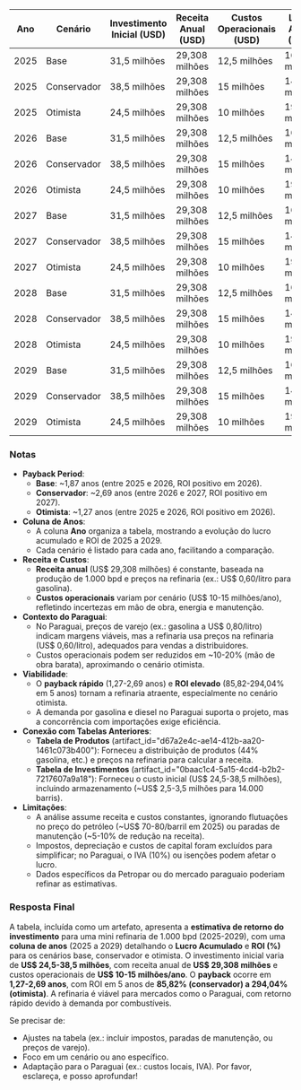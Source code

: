 | **Ano** | **Cenário** | **Investimento Inicial (USD)** | **Receita Anual (USD)** | **Custos Operacionais (USD)** | **Lucro Anual (USD)** | **Lucro Acumulado (USD)** | **ROI (%)** |
|---------|-------------|-------------------------------|-------------------------|-------------------------------|-----------------------|---------------------------|-------------|
| 2025 | Base | 31,5 milhões | 29,308 milhões | 12,5 milhões | 16,808 milhões | 16,808 milhões | -46,64% |
| 2025 | Conservador | 38,5 milhões | 29,308 milhões | 15 milhões | 14,308 milhões | 14,308 milhões | -62,83% |
| 2025 | Otimista | 24,5 milhões | 29,308 milhões | 10 milhões | 19,308 milhões | 19,308 milhões | -21,20% |
| 2026 | Base | 31,5 milhões | 29,308 milhões | 12,5 milhões | 16,808 milhões | 33,616 milhões | 6,72% |
| 2026 | Conservador | 38,5 milhões | 29,308 milhões | 15 milhões | 14,308 milhões | 28,616 milhões | -25,67% |
| 2026 | Otimista | 24,5 milhões | 29,308 milhões | 10 milhões | 19,308 milhões | 38,616 milhões | 57,61% |
| 2027 | Base | 31,5 milhões | 29,308 milhões | 12,5 milhões | 16,808 milhões | 50,424 milhões | 60,08% |
| 2027 | Conservador | 38,5 milhões | 29,308 milhões | 15 milhões | 14,308 milhões | 42,924 milhões | 11,49% |
| 2027 | Otimista | 24,5 milhões | 29,308 milhões | 10 milhões | 19,308 milhões | 57,924 milhões | 136,42% |
| 2028 | Base | 31,5 milhões | 29,308 milhões | 12,5 milhões | 16,808 milhões | 67,232 milhões | 113,43% |
| 2028 | Conservador | 38,5 milhões | 29,308 milhões | 15 milhões | 14,308 milhões | 57,232 milhões | 48,65% |
| 2028 | Otimista | 24,5 milhões | 29,308 milhões | 10 milhões | 19,308 milhões | 77,232 milhões | 215,23% |
| 2029 | Base | 31,5 milhões | 29,308 milhões | 12,5 milhões | 16,808 milhões | 84,04 milhões | 166,79% |
| 2029 | Conservador | 38,5 milhões | 29,308 milhões | 15 milhões | 14,308 milhões | 71,54 milhões | 85,82% |
| 2029 | Otimista | 24,5 milhões | 29,308 milhões | 10 milhões | 19,308 milhões | 96,54 milhões | 294,04% |

### Notas
- **Payback Period**:
  - **Base**: ~1,87 anos (entre 2025 e 2026, ROI positivo em 2026).
  - **Conservador**: ~2,69 anos (entre 2026 e 2027, ROI positivo em 2027).
  - **Otimista**: ~1,27 anos (entre 2025 e 2026, ROI positivo em 2026).
- **Coluna de Anos**:
  - A coluna **Ano** organiza a tabela, mostrando a evolução do lucro acumulado e ROI de 2025 a 2029.
  - Cada cenário é listado para cada ano, facilitando a comparação.
- **Receita e Custos**:
  - **Receita anual** (US$ 29,308 milhões) é constante, baseada na produção de 1.000 bpd e preços na refinaria (ex.: US$ 0,60/litro para gasolina).
  - **Custos operacionais** variam por cenário (US$ 10-15 milhões/ano), refletindo incertezas em mão de obra, energia e manutenção.
- **Contexto do Paraguai**:
  - No Paraguai, preços de varejo (ex.: gasolina a US$ 0,80/litro) indicam margens viáveis, mas a refinaria usa preços na refinaria (US$ 0,60/litro), adequados para vendas a distribuidores.
  - Custos operacionais podem ser reduzidos em ~10-20% (mão de obra barata), aproximando o cenário otimista.
- **Viabilidade**:
  - O **payback rápido** (1,27-2,69 anos) e **ROI elevado** (85,82-294,04% em 5 anos) tornam a refinaria atraente, especialmente no cenário otimista.
  - A demanda por gasolina e diesel no Paraguai suporta o projeto, mas a concorrência com importações exige eficiência.
- **Conexão com Tabelas Anteriores**:
  - **Tabela de Produtos** (artifact_id="d67a2e4c-ae14-412b-aa20-1461c073b400"): Forneceu a distribuição de produtos (44% gasolina, etc.) e preços na refinaria para calcular a receita.
  - **Tabela de Investimentos** (artifact_id="0baac1c4-5a15-4cd4-b2b2-7217607a9a18"): Forneceu o custo inicial (US$ 24,5-38,5 milhões), incluindo armazenamento (~US$ 2,5-3,5 milhões para 14.000 barris).
- **Limitações**:
  - A análise assume receita e custos constantes, ignorando flutuações no preço do petróleo (~US$ 70-80/barril em 2025) ou paradas de manutenção (~5-10% de redução na receita).
  - Impostos, depreciação e custos de capital foram excluídos para simplificar; no Paraguai, o IVA (10%) ou isenções podem afetar o lucro.
  - Dados específicos da Petropar ou do mercado paraguaio poderiam refinar as estimativas.

### Resposta Final
A tabela, incluída como um artefato, apresenta a **estimativa de retorno do investimento** para uma mini refinaria de 1.000 bpd (2025-2029), com uma **coluna de anos** (2025 a 2029) detalhando o **Lucro Acumulado** e **ROI (%)** para os cenários base, conservador e otimista. O investimento inicial varia de **US$ 24,5-38,5 milhões**, com receita anual de **US$ 29,308 milhões** e custos operacionais de **US$ 10-15 milhões/ano**. O **payback** ocorre em **1,27-2,69 anos**, com ROI em 5 anos de **85,82% (conservador) a 294,04% (otimista)**. A refinaria é viável para mercados como o Paraguai, com retorno rápido devido à demanda por combustíveis.

Se precisar de:
- Ajustes na tabela (ex.: incluir impostos, paradas de manutenção, ou preços de varejo).
- Foco em um cenário ou ano específico.
- Adaptação para o Paraguai (ex.: custos locais, IVA).
Por favor, esclareça, e posso aprofundar!